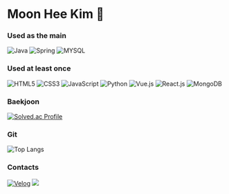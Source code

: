 # Moon Hee Kim 👋

### Used as the main
![Java](https://img.shields.io/badge/Java-007396.svg?&style-square-red?style=flat-square&logo=Java&logoColor=white)
![Spring](https://img.shields.io/badge/Spring-6DB33F.svg?&style-square-red?style=flat-square&logo=spring&logoColor=white)
![MYSQL](https://img.shields.io/badge/MYSQL-4479A1.svg?&style-square-red?style=flat-square&logo=mysql&logoColor=white)

### Used at least once
![HTML5](https://img.shields.io/badge/html5-E34F26.svg?&style-square-red?style=flat-square&logo=html5&logoColor=white)
![CSS3](https://img.shields.io/badge/CSS3-1572B6.svg?&style-square-red?style=flat-square&logo=CSS3&logoColor=white)
![JavaScript](https://img.shields.io/badge/JavaScript-F7DF1E.svg?&style-square-red?style=flat-square&logo=JavaScript&logoColor=white)
![Python](https://img.shields.io/badge/Python-3776AB.svg?&style-square-red?style=flat-square&logo=python&logoColor=white)
![Vue.js](https://img.shields.io/badge/Vue.js-4FC08D.svg?&style-square-red?style=flat-square&logo=Vue.js&logoColor=white)
![React.js](https://img.shields.io/badge/React.js-61DAFB?&style-square-red?style=flat-square&logo=React&logoColor=white)
![MongoDB](https://img.shields.io/badge/MongoDB-47A248?&style-square-red?style=flat-square&logo=MongoDB&logoColor=white)


### Baekjoon
[![Solved.ac Profile](http://mazassumnida.wtf/api/v2/generate_badge?boj=homoonshi)](https://solved.ac/homoonshi/)

### Git
![Top Langs](https://github-readme-stats.vercel.app/api/top-langs/?username=homoonshi&layout=compact)

### Contacts
[![Velog](https://img.shields.io/badge/Velog-20C997.svg?&style-square-red?style=flat-square&logo=Velog&logoColor=white&link=https://velog.io/@homoonshi/posts)](https://velog.io/@homoonshi/posts) 
 <a href="mailto:homoonshi@gmail.com">
   <img src="https://img.shields.io/badge/Gmail-d14836?style=flat-square&logo=Gmail&logoColor=white&link=leegm1798@naver.com"/>
</a>
